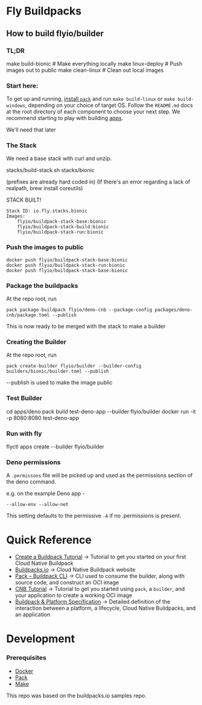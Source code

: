 # Fly Buildpacks

## How to build flyio/builder

### TL;DR 

make build-bionic # Make everything locally
make linux-deploy # Push images out to public
make clean-linux  # Clean out local images

### Start here:

To get up and running, [install `pack`](https://buildpacks.io/docs/install-pack/) and run `make build-linux` or `make build-windows`, depending on your choice of target OS.
Follow the `README.md` docs at the root directory of each component to choose your next step. We recommend starting to play with building [apps](./apps).

We'll need that later

### The Stack

We need a base stack with curl and unzip.


stacks/build-stack.sh stacks/bionic

(prefixes are already hard coded in)
(If there's an error regarding a lack of realpath, brew install coreutils)

STACK BUILT!

```
Stack ID: io.fly.stacks.bionic
Images:
    flyio/buildpack-stack-base:bionic
    flyio/buildpack-stack-build:bionic
    flyio/buildpack-stack-run:bionic
```

### Push the images to public

```
docker push flyio/buildpack-stack-base:bionic
docker push flyio/buildpack-stack-run:bionic
docker push flyio/buildpack-stack-base:bionic
```

### Package the buildpacks

At the repo root, run

```
pack package-buildpack flyio/deno-cnb --package-config packages/deno-cnb/package.toml --publish
```

This is now ready to be merged with the stack to make a builder

### Creating the Builder

At the repo root, run

```
pack create-builder flyio/builder --builder-config builders/bionic/builder.toml --publish
```

--publish is used to make the image public

### Test Builder

cd apps/deno
pack build test-deno-app --builder flyio/builder
docker run -it -p 8080:8080 test-deno-app

### Run with fly

flyctl apps create --builder flyio/builder

### Deno permissions

A `.permissons` file will be picked up and used as the permissions section of the deno command.

e.g. on the example Deno app -

```
--allow-env --allow-net
```

This setting defaults to the permissive `-A` if no .permissions is present.

# Quick Reference
- [Create a Buildpack Tutorial](https://buildpacks.io/docs/buildpack-author-guide/create-buildpack/) &rarr; Tutorial to get you started on your first Cloud Native Buildpack
- [Buildpacks.io](https://buildpacks.io/) &rarr; Cloud Native Buildpack website
- [Pack – Buildpack CLI](https://github.com/buildpacks/pack) &rarr; CLI used to consume the builder, along with source code, and construct an OCI image
- [CNB Tutorial](https://buildpacks.io/docs/app-journey/) &rarr; Tutorial to get you started using `pack`, a `builder`, and your application to create a working OCI image
- [Buildpack & Platform Specification](https://github.com/buildpacks/spec) &rarr; Detailed definition of the interaction between a platform, a lifecycle, Cloud Native Buildpacks, and an application

# Development

### Prerequisites

- [Docker](https://hub.docker.com/search/?type=edition&offering=community)
- [Pack](https://buildpacks.io/docs/install-pack/)
- [Make](https://www.gnu.org/software/make/)

This repo was based on the buildpacks.io samples repo.




